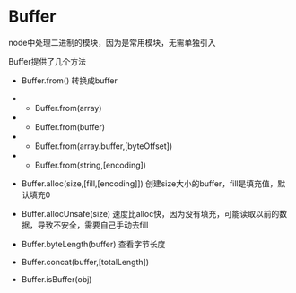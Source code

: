 # Buffer

node中处理二进制的模块，因为是常用模块，无需单独引入

Buffer提供了几个方法

* Buffer.from() 转换成buffer
* * Buffer.from(array)
* * Buffer.from(buffer)
* * Buffer.from(array.buffer,[byteOffset])
* * Buffer.from(string,[encoding])

* Buffer.alloc(size,[fill,[encoding]])  创建size大小的buffer，fill是填充值，默认填充0

* Buffer.allocUnsafe(size)  速度比alloc快，因为没有填充，可能读取以前的数据，导致不安全，需要自己手动去fill

* Buffer.byteLength(buffer) 查看字节长度

* Buffer.concat(buffer,[totalLength])

* Buffer.isBuffer(obj)